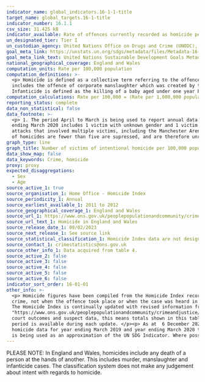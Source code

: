 ```yaml
---
indicator_name: global_indicators.16-1-1-title
target_name: global_targets.16-1-title
indicator_number: 16.1.1
csv_size: 31.425 kB
indicator_available: Rate of offences currently recorded as homicide per 100,000 population 
un_designated_tier: Tier I
un_custodian_agency: United Nations Office on Drugs and Crime (UNODC), World Health Organization (WHO)
goal_meta_link: https://unstats.un.org/sdgs/metadata/files/Metadata-16-01-01.pdf
goal_meta_link_text: United Nations Sustainable Development Goals Metadata (PDF 222 KB)
national_geographical_coverage: England and Wales
computation_units: Rate per 100,000 population
computation_definitions: >-
  <p> Homicide is defined as a collective term referring to the offences of murder, manslaughter and infanticide. </p><p>Murder and manslaughter are common law offences that have never been defined by statute, although they have been modified by statute. </p><p>The manslaughter category
  includes the offence of corporate manslaughter which was created by the Corporate Manslaughter and Corporate Homicide Act 2007 which came into force on 6 April 2008. </p><p>The offence of infanticide was created by the Infanticide Act 1922 and refined by the Infanticide Act 1938.
  Infanticide is defined as the killing of a baby aged under one year by their mother while the balance of her mind was disturbed as a result of giving birth.
computation_calculations: Rate per 100,000 = (Rate per 1,000,000 population/10)
reporting_status: complete
data_non_statistical: false
data_footnote: >-
  <p> 1. The period April to March is being used to report annual data. </p><p> 2. Data for year ending March 2015 and March 2019 each include 1 victim with unknown gender. </p><p> 3. Data for year ending March 2016 includes 1 victim with unknown gender and sex. </p><p> 4. Data for year
  ending March 2020 includes 1 victim with unknown gender and 1 victim with unknown age. </p><p> 5. Data for year ending March 2017 include 96 victims of Hillsborough and four victims of the Westminster Bridge attack. Data for year ending March 2018 incude 31 victims of the terrorist
  attacks that involved multiple victims, including the Manchester Arena bombing, the London Bridge attack and 11 victims of the Shoreham air crash. Data for year ending March 2020 include 39 human traffic victims who were found dead in a lorry in Essex. </p><p> 6. Rates where the number
  of homicides are fewer than five are supressed, and are therefore unreported.
graph_type: line
graph_title: Number of victims of intentional homicide per 100,000 population, by sex and age
data_show_map: false
data_keywords: Crime, homicide
proxy: proxy
expected_disaggregations:
  - Sex
  - Age
source_active_1: true
source_organisation_1: Home Office - Homicide Index
source_periodicity_1: Annual
source_earliest_available_1: 2011 to 2012
source_geographical_coverage_1: England and Wales
source_url_1: https://www.ons.gov.uk/peoplepopulationandcommunity/crimeandjustice/datasets/appendixtableshomicideinenglandandwales
source_url_text_1: Homicide in England and Wales
source_release_date_1: 09/02/2023
source_next_release_1: See source link
source_statistical_classification_1: Homicide Index data are not designated as National Statistics.
source_contact_1: crimestatistics@ons.gov.uk
source_other_info_1: Data acquired from table 4.
source_active_2: false
source_active_3: false
source_active_4: false
source_active_5: false
source_active_6: false
indicator_sort_order: 16-01-01
other_info: >-
  <p> Homicide figures have been compiled from the Homicide Index recorded by the Home Office, which contains detailed record-level information about each homicide recorded by police in England and Wales. The Homicide Index data are based on the year when the offence was recorded as a
  crime, not when the offence took place or when the case was heard in court. While in the vast majority of cases the offence will be recorded in the same year as it took place, this is not always the case. Caution is therefore needed when looking at longer-term homicide trends. </p><p>
  The Homicide Index is continually updated with revised information from the police as investigations continue and as cases are heard by the courts. For further information, see the <a href=
  "https://www.ons.gov.uk/peoplepopulationandcommunity/crimeandjustice/methodologies/userguidetocrimestatisticsforenglandandwales">user guide for the Homicide Index</a>.</p><p>Home Office statisticians and Police Forces have undertaken a review of all historical homicide data to update
  court outcomes and suspect data, this means totals shown in this table will not match previously published figures. Therefore, previous time series by region and police force area are not available.</p><p> These figures are revised  from the earliest period and therefore only a 10 year
  period is available during each update. </p><p> As at  6 December 2022; figures are subject to revision as cases are dealt with by the police and by the courts, or as further information becomes available. </p><p> Home Office statisticians and police forces have undertaken a review of
  homicide data for year ending March 2019 and year ending March 2020 to update suspect data and cancelled crimes. Totals shown in this table will not match previously published figures. </p><p>Totals may not sum as numbers include some victims with unknown age or sex.</p>  This indicator
  is being used as an approximation of the UN SDG Indicator. Where possible, we will work to identify or develop UK data to meet the global indicator specification. This indicator has been identified in collaboration with topic experts.
---
```

PLEASE NOTE: In England and Wales, homicides include any death of a person at the hands of another. This includes murder, manslaughter and infanticide cases. The classification system does not make any judgement about intent with regards to homicide.